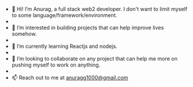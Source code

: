 - 👋 Hi! I’m Anurag, a full stack web2 developer. I don't want to limit myself to some language/framework/environment.
- 
- 👀 I’m interested in building projects that can help improve lives somehow. 
- 
- 🌱 I’m currently learning Reactjs and nodejs.
- 
- 💞️ I’m looking to collaborate on any project that can help me more on pushing myself to work on anything.
- 
- 📫 Reach out to me at anuragg1000@gmail.com

